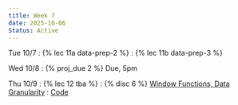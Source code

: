 ```yaml
---
title: Week 7
date: 2025-10-06
Status: Active
---
```


Tue 10/7
: {% lec 11a data-prep-2 %}
: {% lec 11b data-prep-3 %}

Wed 10/8
: {% proj_due 2 %} Due, 5pm

Thu 10/9
: {% lec 12 tba %}
: {% disc 6 %} [Window Functions, Data Granularity](https://drive.google.com/file/d/1acM2dObY-AolaY7316J9cucXpZpsSOLM/view?usp=drive_link)
  : [Code](http://data101.datahub.berkeley.edu/hub/user-redirect/git-pull?repo=https%3A%2F%2Fgithub.com%2Fcal-data-eng%2Ffa25-materials&urlpath=tree%2Ffa25-materials%2Fdisc%2Fdisc06%2Fdisc06.ipynb&branch=main) 

